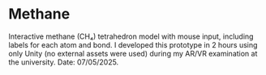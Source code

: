 # Methane
Interactive methane (CH₄) tetrahedron model with mouse input, including labels for each atom and bond. I developed this prototype in 2 hours using only Unity (no external assets were used) during my AR/VR examination at the university. Date: 07/05/2025.
